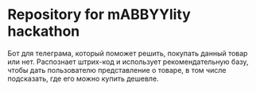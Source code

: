 # Repository for mABBYYlity hackathon

Бот для телеграма, который поможет решить, покупать данный товар или нет. Распознает штрих-код и использует рекомендательную базу, чтобы дать пользователю представление о товаре, в том числе подсказать, где его можно купить дешевле.
